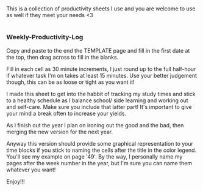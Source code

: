 #

##

###

This is a collection of productivity sheets I use and you are welcome to use as well if they meet your needs &lt;3

###

##

#

##

### Weekly-Productivity-Log

Copy and paste to the end the TEMPLATE page and fill in the first date at the top, then drag across to fill in the blanks.

Fill in each cell as 30 minute increments, I just round up to the full half-hour if whatever task I'm on takes at least 15 minutes. Use your better judgement though, this can be as loose or tight as you want it!

I made this sheet to get into the habbit of tracking my study times and stick to a healthy schedule as I balance school/ side learning and working out and self-care. Make sure you include that latter part! It's important to give your mind a break often to increase your yields.

As I finish out the year I plan on ironing out the good and the bad, then merging the new version for the next year.

Anyway this version should provide some graphical representation to your time blocks if you stick to naming the cells after the title in the color legend. You'll see my example on page '49'. By the way, I personally name my pages after the week number in the year, but I'm sure you can name them whatever you want!

Enjoy!!!

###

##

#
